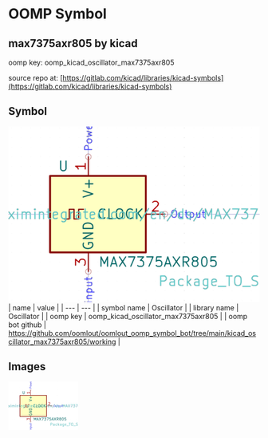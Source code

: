 # OOMP Symbol  
## max7375axr805  by kicad  
  
oomp key: oomp_kicad_oscillator_max7375axr805  
  
source repo at: [https://gitlab.com/kicad/libraries/kicad-symbols](https://gitlab.com/kicad/libraries/kicad-symbols)  
## Symbol  
  
[![working.png](working_600.png)](working.png)  
| name | value | 
| --- | --- | 
| symbol name | Oscillator | 
| library name | Oscillator | 
| oomp key | oomp_kicad_oscillator_max7375axr805 | 
| oomp bot github | https://github.com/oomlout/oomlout_oomp_symbol_bot/tree/main/kicad_oscillator_max7375axr805/working | 
## Images  
  
[![working.png](working_140.png)](working.png)  
